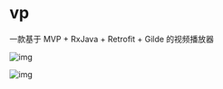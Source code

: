 # vp
一款基于 MVP + RxJava + Retrofit + Gilde 的视频播放器

![img](https://raw.githubusercontent.com/Lxuanx/vp/master/gif/demo1.gif)

![img](https://raw.githubusercontent.com/Lxuanx/vp/master/gif/demo2.gif)